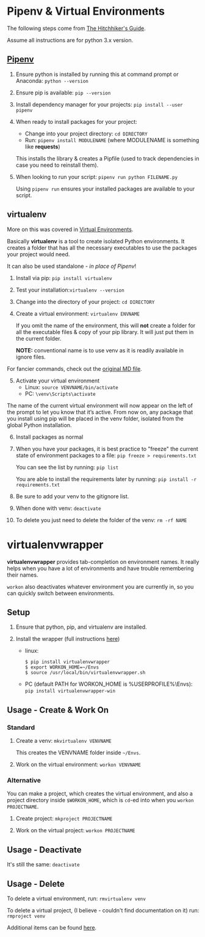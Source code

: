 # Pipenv & Virtual Environments

The following steps come from [The Hitchhiker's Guide](https://docs.python-guide.org/dev/virtualenvs/).

Assume all instructions are for python 3.x version.

## [Pipenv](https://pipenv.readthedocs.io/en/latest/)

1. Ensure python is installed by running this at command prompt or Anaconda:  `python --version`

2. Ensure pip is available: `pip --version`

3. Install dependency manager for your projects:  `pip install --user pipenv`

4. When ready to install packages for your project:
   - Change into your project directory:  `cd DIRECTORY`
   - Run: `pipenv install MODULENAME` (where MODULENAME is something like **requests**)

   This installs the library & creates a Pipfile (used to track dependencies in case you need to reinstall them).

5. When looking to run your script: `pipenv run python FILENAME.py`

   Using `pipenv run` ensures your installed packages are available to your script.

## virtualenv

More on this was covered in [Virtual Environments](https://github.com/ProsperousHeart/cheatsheets/blob/updates/Tools/VirtualEnvironments.md).

Basically **virtualenv** is a tool to create isolated Python environments. It creates a folder that has all the necessary executables to use the packages your project would need.

It can also be used standalone - _in place of Pipenv_!

1. Install via pip: `pip install virtualenv`

2. Test your installation:`virtualenv --version`

3. Change into the directory of your project: `cd DIRECTORY`

4. Create a virtual environment:  `virtualenv ENVNAME`

   If you omit the name of the environment, this will **not** create a folder for all the executable files & copy of your pip library. It will just put them in the current folder.

   **NOTE:** conventional name is to use venv as it is readily available in ignore files.

For fancier commands, check out the [original MD file](https://github.com/ProsperousHeart/cheatsheets/blob/updates/Tools/VirtualEnvironments.md).

5. Activate your virtual environment
   - Linux: `source VENVNAME/bin/activate`
   - PC:  `\venv\Scripts\activate`

  The name of the current virtual environment will now appear on the left of the prompt to let you know that it’s active. From now on, any package that you install using pip will be placed in the venv folder, isolated from the global Python installation.

6. Install packages as normal

7. When you have your packages, it is best practice to "freeze" the current state of environment packages to a file: `pip freeze > requirements.txt`

   You can see the list by running: `pip list`

   You are able to install the requirements later by running: `pip install -r requirements.txt`

8. Be sure to add your venv to the gitignore list.

9. When done with venv: `deactivate`

10. To delete you just need to delete the folder of the venv: `rm -rf NAME`

# virtualenvwrapper

**virtualenvwrapper** provides tab-completion on environment names. It really helps when you have a lot of environments and have trouble remembering their names.

`workon` also deactivates whatever environment you are currently in, so you can quickly switch between environments.

## Setup

1. Ensure that python, pip, and virtualenv are installed.

2. Install the wrapper (full instructions [here](https://virtualenvwrapper.readthedocs.io/en/latest/install.html))
   - linux:
     ```
     $ pip install virtualenvwrapper
     $ export WORKON_HOME=~/Envs
     $ source /usr/local/bin/virtualenvwrapper.sh
     ```
   - PC (default PATH for WORKON_HOME is %USERPROFILE%\Envs):  `pip install virtualenvwrapper-win`

## Usage - Create & Work On

### Standard

1. Create a venv: `mkvirtualenv VENVNAME`

   This creates the VENVNAME folder inside `~/Envs`.

2. Work on the virtual environment: `workon VENVNAME`

### Alternative

You can make a project, which creates the virtual environment, and also a project directory inside `$WORKON_HOME`, which is `cd`-ed into when you `workon PROJECTNAME`.

1. Create project:  `mkproject PROJECTNAME`

2. Work on the virtual project: `workon PROJECTNAME`

## Usage - Deactivate

It's still the same:  `deactivate`

## Usage - Delete

To delete a virtual environment, run: `rmvirtualenv venv`

To delete a virtual project, (I believe - couldn't find documentation on it) run: `rmproject venv`

Additional items can be found [here](https://howchoo.com/g/nwewzjmzmjc/a-guide-to-python-virtual-environments-with-virtualenvwrapper).
